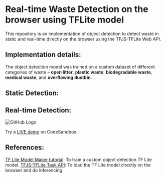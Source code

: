 # Real-time Waste Detection on the browser using TFLite model
This repository is an implementation of object detection to detect waste in static and real-time directly on the browser using the TFJS-TFLite Web API.

## Implementation details:
The object detection model was trained on a custom dataset of different categories of waste – **open litter**, **plastic waste**, **biodegradable waste**, **medical waste**, and **overflowing dustbin**.

## Static Detection:


## Real-time Detection:
![GitHub Logo](real-time-waste-detection.gif)

Try a [LIVE demo](https://3dvlnp.csb.app/) on CodeSandbox.

## References:
[TF Lite Model Maker tutorial](https://www.tensorflow.org/lite/models/modify/model_maker): To train a custom object detection TF Lite model.
[TFJS-TFLite Task API](https://js.tensorflow.org/api_tflite/0.0.1-alpha.4/): To load the TF Lite model directly on the browser and do inferencing.
